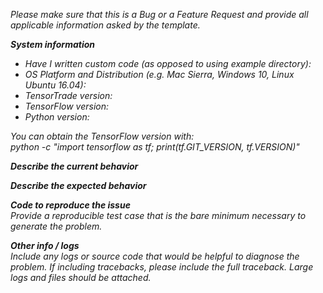 <em>Please make sure that this is a Bug or a Feature Request and provide all applicable information asked by the template.

**System information**

- Have I written custom code (as opposed to using example directory):
- OS Platform and Distribution (e.g. Mac Sierra, Windows 10, Linux Ubuntu 16.04):
- TensorTrade version:
- TensorFlow version:
- Python version:

You can obtain the TensorFlow version with:  
python -c "import tensorflow as tf; print(tf.GIT_VERSION, tf.VERSION)"

**Describe the current behavior**

**Describe the expected behavior**

**Code to reproduce the issue**  
Provide a reproducible test case that is the bare minimum necessary to generate the problem.

**Other info / logs**  
Include any logs or source code that would be helpful to diagnose the problem. If including tracebacks, please include the full traceback. Large logs and files should be attached.
